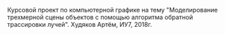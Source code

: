 Курсовой проект по компьютерной графике на тему "Моделирование трехмерной сцены объектов с помощью алгоритма обратной трассировки лучей".
Худяков Артём, ИУ7, 2018г.
